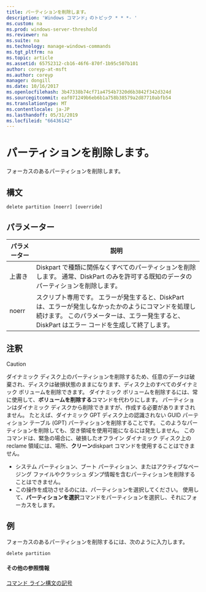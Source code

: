 ```yaml
---
title: パーティションを削除します。
description: 'Windows コマンド」のトピック * * *- '
ms.custom: na
ms.prod: windows-server-threshold
ms.reviewer: na
ms.suite: na
ms.technology: manage-windows-commands
ms.tgt_pltfrm: na
ms.topic: article
ms.assetid: 65752312-cb16-46f6-870f-1b95c507b101
author: coreyp-at-msft
ms.author: coreyp
manager: dongill
ms.date: 10/16/2017
ms.openlocfilehash: 3b47338b74cf71a4754b7320d6b3842f342d324d
ms.sourcegitcommit: eaf071249b6eb6b1a758b38579a2d87710abfb54
ms.translationtype: MT
ms.contentlocale: ja-JP
ms.lasthandoff: 05/31/2019
ms.locfileid: "66436142"
---
```

# <a name="delete-partition"></a>パーティションを削除します。



フォーカスのあるパーティションを削除します。

## <a name="syntax"></a>構文

```
delete partition [noerr] [override]
```

## <a name="parameters"></a>パラメーター

|パラメーター|説明|
|---------|-----------|
|上書き|Diskpart で種類に関係なくすべてのパーティションを削除します。 通常、DiskPart のみを許可する既知のデータのパーティションを削除します。|
|noerr|スクリプト専用です。 エラーが発生すると、DiskPart は、エラーが発生しなかったかのようにコマンドを処理し続けます。 このパラメーターは、エラー発生すると、DiskPart はエラー コードを生成して終了します。|

## <a name="remarks"></a>注釈

> [!CAUTION]
> ダイナミック ディスク上のパーティションを削除するため、任意のデータは破棄され、ディスクは破損状態のままになります、ディスク上のすべてのダイナミック ボリュームを削除できます。 ダイナミック ボリュームを削除するには、常に使用して、**ボリュームを削除する**コマンドを代わりにします。 パーティションはダイナミック ディスクから削除できますが、作成する必要がありますされません。 たとえば、ダイナミック GPT ディスク上の認識されない GUID パーティション テーブル (GPT) パーティションを削除することです。 このようなパーティションを削除しても、空き領域を使用可能になるには発生しません。 このコマンドは、緊急の場合に、破損したオフライン ダイナミック ディスク上の reclame 領域には、場所、**クリーン**diskpart コマンドを使用することはできません。
> -   システム パーティション、ブート パーティション、またはアクティブなページング ファイルやクラッシュ ダンプ情報を含むパーティションを削除することはできません。
> -   この操作を成功させるのには、パーティションを選択してください。 使用して、**パーティションを選択**コマンドをパーティションを選択し、それにフォーカスをします。

## <a name="BKMK_examples"></a>例

フォーカスのあるパーティションを削除するには、次のように入力します。
```
delete partition
```

#### <a name="additional-references"></a>その他の参照情報

[コマンド ライン構文の記号](command-line-syntax-key.md)

